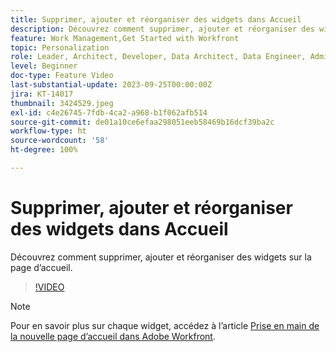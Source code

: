 ```yaml
---
title: Supprimer, ajouter et réorganiser des widgets dans Accueil
description: Découvrez comment supprimer, ajouter et réorganiser des widgets sur la page d’accueil.
feature: Work Management,Get Started with Workfront
topic: Personalization
role: Leader, Architect, Developer, Data Architect, Data Engineer, Admin, User
level: Beginner
doc-type: Feature Video
last-substantial-update: 2023-09-25T00:00:00Z
jira: KT-14017
thumbnail: 3424529.jpeg
exl-id: c4e26745-7fdb-4ca2-a968-b1f062afb514
source-git-commit: de01a10ce6efaa298051eeb58469b16dcf39ba2c
workflow-type: ht
source-wordcount: '58'
ht-degree: 100%

---
```


# Supprimer, ajouter et réorganiser des widgets dans Accueil

Découvrez comment supprimer, ajouter et réorganiser des widgets sur la page d’accueil.

>[!VIDEO](https://video.tv.adobe.com/v/3424529/?quality=12&learn=on&enablevpops)


>[!NOTE]
>
> Pour en savoir plus sur chaque widget, accédez à l’article [Prise en main de la nouvelle page d’accueil dans Adobe Workfront](https://experienceleague.adobe.com/docs/workfront/using/basics/home/new-home/get-started-with-new-home.html?lang=fr).

